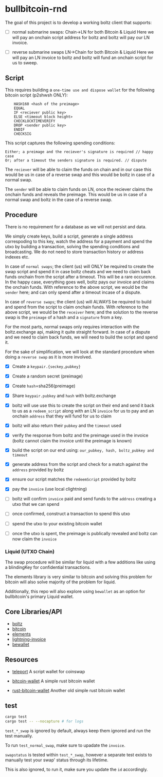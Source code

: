 # bullbitcoin-rnd

The goal of this project is to develop a working boltz client that supports:

- [ ] normal submarine swaps: Chain->LN for both Bitcoin & Liquid
Here we will pay an onchain script address for boltz and boltz will pay our LN invoice.

- [ ] reverse submarine swaps LN->Chain for both Bitcoin & Liquid
Here we will pay an LN invoice to boltz and boltz will fund an onchain script for us to sweep.


## Script

This requires building a `one-time use and dispose wallet` for the following bitcoin script (p2shwsh ONLY):

```
    HASH160 <hash of the preimage> 
    EQUAL
    IF <reciever public key>
    ELSE <timeout block height> 
    CHECKLOCKTIMEVERIFY
    DROP <sender public key> 
    ENDIF
    CHECKSIG
```

This script captures the following spending conditions:

```
Either; a preimage and the reciever's signature is required // happy case
Or; after a timeout the senders signature is required. // dispute
```

The `reciever` will be able to claim the funds on chain and in our case this would be us in case of a reverse swap and this would be boltz in case of a normal swap.

The `sender` will be able to claim funds on LN, once the reciever claims the onchain funds and reveals the preimage. This would be us in case of a normal swap and boltz in the case of a reverse swap.


## Procedure

There is no requirement for a database as we will not persist and data.

We simply create keys, build a script, generate a single address correspoding to this key, watch the address for a payment and spend the utxo by building a transaction, solving the spending conditions and broadcasting. We do not need to store transaction history or address indexes etc.

In case of `normal swaps`; the client (us) will ONLY be required to create the swap script and spend it in case boltz cheats and we need to claim back funds onchain from the script after a timeout. This will be a rare occurence. In the happy case, everything goes well, boltz pays our invoice and claims the onchain funds.
With reference to the above script, we would be the `sender` here; and can only spend after a timeout incase of a dispute.

In case of `reverse swaps`; the client (us) will ALWAYS be required to build and spend from the script to claim onchain funds. With reference to the above script, we would be the `receiver` here; and the solution to the reverse swap is the `preimage` of a hash and a `signature` from a key.

For the most parts, normal swaps only requires interaction with the boltz.exchange api, making it quite straight forward. In case of a dispute and we need to claim back funds, we will need to build the script and spend it. 

For the sake of simplification, we will look at the standard procedure when doing a `reverse swap` as it is more involved.

- [x] Create a `keypair.{seckey,pubkey}`
- [x] Create a random secret (preimage)
- [x] Create `hash`=sha256(preimage)
- [x] Share `keypair.pubkey` and `hash` with boltz.exchange
- [x] boltz will use use this to create the script on their end and send it back to us as a `redeem_script` along with an LN `invoice` for us to pay and an onchain `address` that they will fund for us to claim
- [x] boltz will also return their `pubkey` and the `timeout` used
- [x] verify the response from boltz and the preimage used in the invoice (boltz cannot claim the invoice until the preimage is known)
- [x] build the script on our end using: `our_pubkey, hash, boltz_pubkey and timeout`
- [x] generate address from the script and check for a match against the `address` provided by boltz
- [x] ensure our script matches the `redeemScript` provided by boltz
- [x] pay the `invoice` (use local clightning)
- [ ] boltz will confirm `invoice` paid and send funds to the `address` creating a utxo that we can spend
- [ ] once confirmed, construct a transaction to spend this utxo
- [ ] spend the utxo to your existing bitcoin wallet
- [ ] once the utxo is spent, the preimage is publically revealed and boltz can now claim the `invoice` 


### Liquid (UTXO Chain)

The swap procedure will be similar for liquid with a few additions like using a blindingKey for confidential transactions.

The elements library is very similar to bitcoin and solving this problem for bitcoin will also solve majority of the problem for liquid.

Additionally, this repo will also explore using `bewallet` as an option for bullbitcoin's primary Liquid wallet.

## Core Libraries/API

- [boltz](https://docs.boltz.exchange/v/api/api)
- [bitcoin](https://docs.rs/bitcoin/0.30.0/bitcoin/index.html)
- [elements](https://docs.rs/elements/0.22.0/elements/index.html)
- [lightning-invoice](https://docs.rs/lightning-invoice/latest/lightning_invoice/)
- [bewallet](https://github.com/LeoComandini/BEWallet/tree/master)

## Resources

- [teleport](https://github.com/bitcoin-teleport/teleport-transactions)
A script wallet for coinswap

- [bitcoin-wallet](https://github.com/rust-bitcoin/rust-wallet)
A simple rust bitcoin wallet

- [rust-bitcoin-wallet](https://github.com/stevenroose/rust-bitcoin-wallet)
Another old simple rust bitcoin wallet

## test

```bash
cargo test
cargo test -- --nocapture # for logs
```

`test_*_swap` is ignored by default, always keep them ignored and run the test manually. 

To run `test_normal_swap`, make sure to upadate the `invoice`.

`swapstatus` is tested within `test_*_swap`, however a separate test exists to manually test your swap' status through its lifetime.

This is also ignored, to run it, make sure you update the `id` accordingly.

